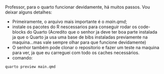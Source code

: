 Professor, para o quarto funcionar devidamente, há muitos passos. Vou deixar alguns detalhes:
- Primeiramente, o arquivo mais importante é o *main.qmd*;
- instale os pacotes do R nescessarios para conseguir rodar os code-blocks do Quarto (Acredito que o senhor ja deve ter boa parte instalada ja que o Quarto ja usa uma base de bibs instaladas previamente na maquina...mas vale sempre olhar para que funcione devidamente)
- O senhor também pode clonar o repositorio e fazer um teste na maquina para ver, ja que eu carreguei com todo os caches necessários.
- comando:
```{prompt}
quarto preview main.qmd
```
